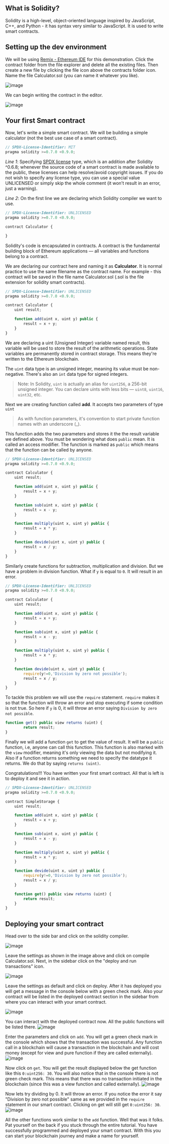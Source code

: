 ## What is Solidity?

Solidity is a high-level, object-oriented language inspired by JavaScript, C++, and Python - it has syntax very similar to JavaScript. It is used to write smart contracts.

## Setting up the dev environment

We will be using [Remix - Ethereum IDE](https://remix.ethereum.org/) for this demonstration. Click the contract folder from the file explorer and delete all the existing files. Then create a new file by clicking the file icon above the contracts folder icon. Name the file Calculator.sol (you can name it whatever you like).

![image](./Images/fileExp.png)

We can begin writing the contract in the editor.

![image](./Images/editor.png)

## Your first Smart contract

Now, let's write a simple smart contract. We will be building a simple calculator (not the best use case of a smart contract).

```js
// SPDX-License-Identifier: MIT
pragma solidity >=0.7.0 <0.9.0;
```

_Line 1_: Specifying [SPDX license](https://spdx.org/licenses/) type, which is an addition after Solidity ^0.6.8; whenever the source code of a smart contract is made available to the public, these licenses can help resolve/avoid copyright issues. If you do not wish to specify any license type, you can use a special value UNLICENSED or simply skip the whole comment (it won’t result in an error, just a warning).

_Line 2_: On the first line we are declaring which Solidity compiler we want to use.

```js
// SPDX-License-Identifier: UNLICENSED
pragma solidity >=0.7.0 <0.9.0;

contract Calculator {

}
```

Solidity's code is encapsulated in contracts. A contract is the fundamental building block of Ethereum applications — all variables and functions belong to a contract.

We are declaring our contract here and naming it as **Calculator**. It is normal practice to use the same filename as the contract name. For example - this contract will be saved in the file name Calculator.sol (.sol is the file extension for solidity smart contracts).

```js
// SPDX-License-Identifier: UNLICENSED
pragma solidity >=0.7.0 <0.9.0;

contract Calculator {
    uint result;

    function add(uint x, uint y) public {
        result = x + y;
    }
}
```

We are declaring a uint (Unsigned Integer) variable named result, this variable will be used to store the result of the arithmetic operations. State variables are permanently stored in contract storage. This means they're written to the Ethereum blockchain.

The `uint` data type is an unsigned integer, meaning its value must be non-negative. There's also an `int` data type for signed integers.

> Note: In Solidity, `uint` is actually an alias for `uint256`, a 256-bit unsigned integer. You can declare uints with less bits — `uint8`, `uint16`, `uint32`, etc.

Next we are creating function called **add**. It accepts two parameters of type `uint`

> As with function parameters, it's convention to start private function names with an underscore (\_).

This function adds the two parameters and stores it the the result variable we defined above.
You must be wondering what does `public` mean. It is called an access modifier. The function is marked as `public` which means that the function can be called by anyone.

```js
// SPDX-License-Identifier: UNLICENSED
pragma solidity >=0.7.0 <0.9.0;

contract Calculator {
    uint result;

    function add(uint x, uint y) public {
        result = x + y;
    }

    function sub(uint x, uint y) public {
        result = x - y;
    }

    function multiply(uint x, uint y) public {
        result = x * y;
    }

    function devide(uint x, uint y) public {
        result = x / y;
    }
}
```

Similarly create functions for subtraction, multiplication and division.
But we have a problem in division function. What if `y` is equal to `0`. It will result in an error.

```js
// SPDX-License-Identifier: UNLICENSED
pragma solidity >=0.7.0 <0.9.0;

contract Calculator {
    uint result;

    function add(uint x, uint y) public {
        result = x + y;
    }

    function sub(uint x, uint y) public {
        result = x - y;
    }

    function multiply(uint x, uint y) public {
        result = x * y;
    }

    function devide(uint x, uint y) public {
        require(y!=0,'Division by zero not possible');
        result = x / y;
    }
}
```

To tackle this problem we will use the `require` statement.
`require` makes it so that the function will throw an error and stop executing if some condition is not true. So here if `y` is 0, it will throw an error saying `Division by zero not possible`.

```js
function get() public view returns (uint) {
        return result;
}
```

Finally we will add a function `get` to get the value of result. It will be a `public` function, i.e, anyone can call this function. This function is also marked with the `view` modifier, meaning it's only viewing the data but not modifying it.
Also if a function returns something we need to specify the datatype it returns. We do that by saying `returns (uint)`.

Congratulations!!!
You have written your first smart contract. All that is left is to deploy it and see it in action.

```js
// SPDX-License-Identifier: UNLICENSED
pragma solidity >=0.7.0 <0.9.0;

contract SimpleStorage {
    uint result;

    function add(uint x, uint y) public {
        result = x + y;
    }

    function sub(uint x, uint y) public {
        result = x - y;
    }

    function multiply(uint x, uint y) public {
        result = x * y;
    }

    function devide(uint x, uint y) public {
        require(y!=0,'Division by zero not possible');
        result = x / y;
    }

    function get() public view returns (uint) {
        return result;
    }
}
```

## Deploying your smart contract

Head over to the side bar and click on the solidity compiler.

![image](./Images/compilerOption.png)

Leave the settings as shown in the image above and click on compile Calculator.sol.
Next, in the sidebar click on the "deploy and run transactions" icon.

![image](./Images/deploy.png)

Leave the settings as default and click on deploy.
After it has deployed you will get a message in the console below with a green check mark. Also your contract will be listed in the deployed contract section in the sidebar from where you can interact with your smart contract.

![image](./Images/deployed.png)

You can interact with the deployed contract now. All the public functions will be listed there.
![image](./Images/interactions.png)

Enter the parameters and click on `add`. You will get a green check mark in the console which shows that the transaction was successful. Any function call in a blockchain will cause a transaction in the blockchain and will cost money (except for view and pure function if they are called externally).
![image](./Images/add.png)

Now click on `get`. You will get the result displayed below the get function like this `0:uint256: 30`. You will also notice that in the console there is not green check mark. This means that there was no transaction initiated in the blockchain (since this was a view function and called externally).
![image](./Images/get.png)

Now lets try dividing by 0. It will throw an error. If you notice the error it say "Division by zero not possible" same as we provided in the `require` statement in our smart contract. Clicking on get will still get `0:uint256: 30`.
![image](./Images/divide.png)

All the other functions work similar to the `add` function.
Well that was it folks. Pat yourself on the back if you stuck through the entire tutorial. You have successfully programmed and deployed your smart contract. With this you can start your blockchain journey and make a name for yourself.
